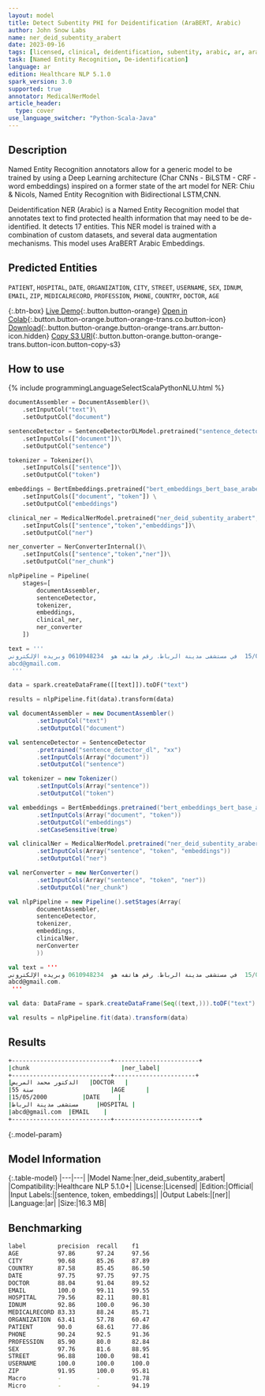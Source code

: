 ```yaml
---
layout: model
title: Detect Subentity PHI for Deidentification (AraBERT, Arabic)
author: John Snow Labs
name: ner_deid_subentity_arabert
date: 2023-09-16
tags: [licensed, clinical, deidentification, subentity, arabic, ar, arabert, bert]
task: [Named Entity Recognition, De-identification]
language: ar
edition: Healthcare NLP 5.1.0
spark_version: 3.0
supported: true
annotator: MedicalNerModel
article_header:
  type: cover
use_language_switcher: "Python-Scala-Java"
---
```


## Description

Named Entity Recognition annotators allow for a generic model to be trained by using a Deep Learning architecture (Char CNNs - BiLSTM - CRF - word embeddings) inspired on a former state of the art model for NER: Chiu & Nicols, Named Entity Recognition with Bidirectional LSTM,CNN.

Deidentification NER (Arabic) is a Named Entity Recognition model that annotates text to find protected health information that may need to be de-identified. It detects 17 entities. This NER model is trained with a combination of custom datasets, and several data augmentation mechanisms. This model uses AraBERT Arabic Embeddings.

## Predicted Entities

`PATIENT`, `HOSPITAL`, `DATE`, `ORGANIZATION`, `CITY`, `STREET`, `USERNAME`, `SEX`, `IDNUM`, `EMAIL`, `ZIP`, `MEDICALRECORD`, `PROFESSION`, `PHONE`, `COUNTRY`, `DOCTOR`, `AGE`

{:.btn-box}
[Live Demo](https://demo.johnsnowlabs.com/healthcare/DEID_PHI_TEXT_MULTI/){:.button.button-orange}
[Open in Colab](https://colab.research.google.com/github/JohnSnowLabs/spark-nlp-workshop/blob/master/tutorials/streamlit_notebooks/healthcare/DEID_PHI_TEXT_MULTI.ipynb){:.button.button-orange.button-orange-trans.co.button-icon}
[Download](https://s3.amazonaws.com/auxdata.johnsnowlabs.com/clinical/models/ner_deid_subentity_arabert_ar_5.1.0_3.0_1694877264289.zip){:.button.button-orange.button-orange-trans.arr.button-icon.hidden}
[Copy S3 URI](s3://auxdata.johnsnowlabs.com/clinical/models/ner_deid_subentity_arabert_ar_5.1.0_3.0_1694877264289.zip){:.button.button-orange.button-orange-trans.button-icon.button-copy-s3}

## How to use



<div class="tabs-box" markdown="1">
{% include programmingLanguageSelectScalaPythonNLU.html %}

```python
documentAssembler = DocumentAssembler()\
    .setInputCol("text")\
    .setOutputCol("document")

sentenceDetector = SentenceDetectorDLModel.pretrained("sentence_detector_dl", "xx")\
    .setInputCols(["document"])\
    .setOutputCol("sentence")

tokenizer = Tokenizer()\
    .setInputCols(["sentence"])\
    .setOutputCol("token")

embeddings = BertEmbeddings.pretrained("bert_embeddings_bert_base_arabert","ar") \
    .setInputCols(["document", "token"]) \
    .setOutputCol("embeddings")

clinical_ner = MedicalNerModel.pretrained("ner_deid_subentity_arabert", "ar", "clinical/models")\
    .setInputCols(["sentence","token","embeddings"])\
    .setOutputCol("ner")

ner_converter = NerConverterInternal()\
    .setInputCols(["sentence","token","ner"])\
    .setOutputCol("ner_chunk")

nlpPipeline = Pipeline(
    stages=[
        documentAssembler,
        sentenceDetector,
        tokenizer,
        embeddings,
        clinical_ner,
        ner_converter
    ])

text = '''
عالج الدكتور محمد المريض أحمد البالغ من العمر 55 سنة  في 15/05/2000  في مستشفى مدينة الرباط. رقم هاتفه هو  0610948234 وبريده الإلكتروني
abcd@gmail.com.
 '''

data = spark.createDataFrame([[text]]).toDF("text")

results = nlpPipeline.fit(data).transform(data)
```
```scala
val documentAssembler = new DocumentAssembler()
        .setInputCol("text")
        .setOutputCol("document")

val sentenceDetector = SentenceDetector
        .pretrained("sentence_detector_dl", "xx")
        .setInputCols(Array("document"))
        .setOutputCol("sentence")

val tokenizer = new Tokenizer()
        .setInputCols(Array("sentence"))
        .setOutputCol("token")

val embeddings = BertEmbeddings.pretrained("bert_embeddings_bert_base_arabert", "ar")
        .setInputCols(Array("document", "token"))
        .setOutputCol("embeddings")
        .setCaseSensitive(true) 

val clinicalNer = MedicalNerModel.pretrained("ner_deid_subentity_arabert", "ar", "clinical/models")
        .setInputCols(Array("sentence", "token", "embeddings"))
        .setOutputCol("ner")

val nerConverter = new NerConverter()
        .setInputCols(Array("sentence", "token", "ner"))
        .setOutputCol("ner_chunk")

val nlpPipeline = new Pipeline().setStages(Array(
        documentAssembler,
        sentenceDetector,
        tokenizer,
        embeddings,
        clinicalNer,
        nerConverter
        ))

val text = '''
عالج الدكتور محمد المريض أحمد البالغ من العمر 55 سنة  في 15/05/2000  في مستشفى مدينة الرباط. رقم هاتفه هو  0610948234 وبريده الإلكتروني
abcd@gmail.com.
 '''

val data: DataFrame = spark.createDataFrame(Seq((text,))).toDF("text")

val results = nlpPipeline.fit(data).transform(data)
```
</div>

## Results

```bash
+----------------------------+------------------------+
|chunk                          |ner_label|
+----------------------------+-----------------------+
|الدكتور محمد المريض   |DOCTOR   |
|55 سنة                      |AGE      |
|15/05/2000          |DATE     |
|مستشفى مدينة الرباط     |HOSPITAL |
|abcd@gmail.com  |EMAIL    |
+----------------------------+------------------------+
```

{:.model-param}
## Model Information

{:.table-model}
|---|---|
|Model Name:|ner_deid_subentity_arabert|
|Compatibility:|Healthcare NLP 5.1.0+|
|License:|Licensed|
|Edition:|Official|
|Input Labels:|[sentence, token, embeddings]|
|Output Labels:|[ner]|
|Language:|ar|
|Size:|16.3 MB|

## Benchmarking

```bash
label         precision  recall    f1
AGE           97.86      97.24     97.56
CITY          90.68      85.26     87.89
COUNTRY       87.58      85.45     86.50
DATE          97.75      97.75     97.75
DOCTOR        88.04      91.04     89.52
EMAIL         100.0      99.11     99.55
HOSPITAL      79.56      82.11     80.81
IDNUM         92.86      100.0     96.30
MEDICALRECORD 83.33      88.24     85.71
ORGANIZATION  63.41      57.78     60.47
PATIENT       90.0       68.61     77.86
PHONE         90.24      92.5      91.36
PROFESSION    85.90      80.0      82.84
SEX           97.76      81.6      88.95
STREET        96.88      100.0     98.41
USERNAME      100.0      100.0     100.0
ZIP           91.95      100.0     95.81
Macro         -          -         91.78
Micro         -          -         94.19
```
